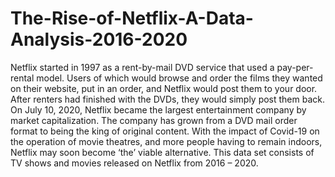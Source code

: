 # The-Rise-of-Netflix-A-Data-Analysis-2016-2020
Netflix started in 1997 as a rent-by-mail DVD service that used a pay-per-rental model. Users of which would browse and order the films they wanted on their website, put in an order, and Netflix would post them to your door. After renters had finished with the DVDs, they would simply post them back. On July 10, 2020, Netflix became the largest entertainment company by market capitalization. The company has grown from a DVD mail order format to being the king of original content. With the impact of Covid-19 on the operation of movie theatres, and more people having to remain indoors, Netflix may soon become ‘the’ viable alternative. This data set consists of TV shows and movies released on Netflix from 2016 – 2020.

